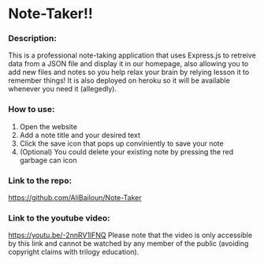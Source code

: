 # Note-Taker!!

### Description:
This is a professional note-taking application that uses Express.js to retreive data from a JSON file and display it in our homepage, also allowing you to add new files and notes so you help relax your brain by relying lesson it to remember things! It is also deployed on heroku so it will be available whenever you need it (allegedly).

### How to use:
1. Open the website
2. Add a note title and your desired text
3. Click the save icon that pops up conviniently to save your note
4. (Optional) You could delete your existing note by pressing the red garbage can icon

### Link to the repo:
https://github.com/AliBailoun/Note-Taker

### Link to the youtube video:
https://youtu.be/-2nnRV1lFNQ
Please note that the video is only accessible by this link and cannot be watched by any member of the public (avoiding copyright claims with trilogy education).


